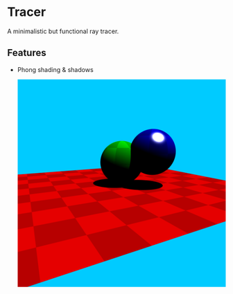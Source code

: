 # Tracer
A minimalistic but functional ray tracer.

## Features

* Phong shading & shadows

  ![Phong shading & Shadows](Tracer/docs/images/output_1.png)
